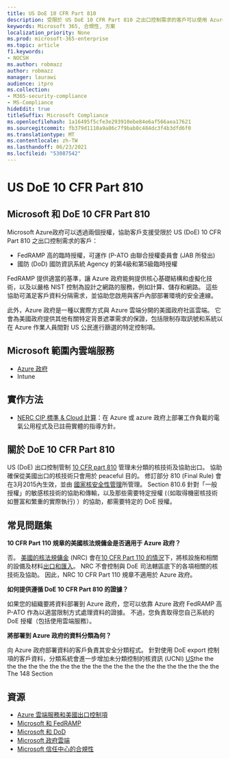 ```yaml
---
title: US DoE 10 CFR Part 810
description: 受限於 US DoE 10 CFR Part 810 之出口控制需求的客戶可以使用 Azure 政府。
keywords: Microsoft 365, 合規性, 方案
localization_priority: None
ms.prod: microsoft-365-enterprise
ms.topic: article
f1.keywords:
- NOCSH
ms.author: robmazz
author: robmazz
manager: laurawi
audience: itpro
ms.collection:
- M365-security-compliance
- MS-Compliance
hideEdit: true
titleSuffix: Microsoft Compliance
ms.openlocfilehash: 1a16495f5cfe3e293910ebe84e6af566aea17621
ms.sourcegitcommit: fb379d1110a9a86c7f9bab8c484dc3f4b3dfd6f0
ms.translationtype: MT
ms.contentlocale: zh-TW
ms.lasthandoff: 06/23/2021
ms.locfileid: "53087542"
---
```

# <a name="us-doe-10-cfr-part-810"></a>US DoE 10 CFR Part 810

## <a name="microsoft-and-doe-10-cfr-part-810"></a>Microsoft 和 DoE 10 CFR Part 810

Microsoft Azure政府可以透過兩個授權，協助客戶支援受限於 US (DoE) 10 CFR Part 810 之出口控制需求的客戶：

- FedRAMP 高的臨時授權，可運作 (P-ATO 由聯合授權委員會 (JAB 所發出) 
- 國防 (DoD) 國防資訊系統 Agency 的第4級和第5級臨時授權

FedRAMP 提供適當的基準，讓 Azure 政府能夠提供核心基礎結構和虛擬化技術，以及以嚴格 NIST 控制為設計之網路的服務，例如計算、儲存和網路。 這些協助可滿足客戶資料分隔需求，並協助您啟用與客戶內部部署環境的安全連線。

此外，Azure 政府是一種以實際方式與 Azure 雲端分開的美國政府社區雲端。 它會為美國政府提供其他有關特定背景遮罩需求的保證，包括限制存取訊號和系統以在 Azure 作業人員間對 US 公民進行篩選的特定控制項。

## <a name="microsoft-in-scope-cloud-services"></a>Microsoft 範圍內雲端服務

- [Azure 政府](https://aka.ms/AzureCompliance)
- Intune

## <a name="how-to-implement"></a>實作方法

- [NERC CIP 標準 & Cloud 計算](https://aka.ms/AzureNERC)：在 Azure 或 azure 政府上部署工作負載的電氣公用程式及已註冊實體的指導方針。

## <a name="about-doe-10-cfr-part-810"></a>關於 DoE 10 CFR Part 810

US (DoE) 出口控制管制 [10 CFR part 810](https://www.govinfo.gov/content/pkg/FR-2015-02-23/pdf/2015-03479.pdf) 管理未分類的核技術及協助出口。 協助確保從美國出口的核技術只會用於 peaceful 目的。 修訂部分 810 (Final Rule) 會在3月2015內生效，並由 [國家核安全性管理](https://www.energy.gov/nnsa/national-nuclear-security-administration)所管理。 Section 810.6 針對「一般授權」的敏感核技術的協助和傳輸，以及那些需要特定授權 (（如取得機密核技術如豐富和繁重的實際執行) ）的協助，都需要特定的 DoE 授權。

## <a name="frequently-asked-questions"></a>常見問題集

**10 CFR Part 110 規章的美國核法規傭金是否適用于 Azure 政府？**

否。 [美國的核法規傭金](https://www.nrc.gov/) (NRC) 會在[10 CFR Part 110 的情況](https://www.nrc.gov/reading-rm/doc-collections/cfr/part110/)下，將核設施和相關的設備及材料[出口和匯入](https://www.nrc.gov/about-nrc/ip/export-import.html)。 NRC 不會控制與 DoE 司法轄區底下的各項相關的核技術及協助。 因此，NRC 10 CFR Part 110 規章不適用於 Azure 政府。

**如何提供遵循 DoE 10 CFR Part 810 的證據？**

如果您的組織要將資料部署到 Azure 政府，您可以依靠 Azure 政府 FedRAMP 高 P-ATO 作為以適當限制方式處理資料的證據。 不過，您負責取得您自己系統的 DoE 授權（包括使用雲端服務）。

**將部署到 Azure 政府的資料分類為何？**

向 Azure 政府部署資料的客戶負責其安全分類程式。 針對使用 DoE export 控制項的客戶資料，分類系統會進一步增加未分類控制的核資訊 (UCNI) [US](https://www.epa.gov/laws-regulations/summary-atomic-energy-act)the the the the the the the the the the the the the the the the the the the the the the The 148 Section

## <a name="resources"></a>資源

- [Azure 雲端服務和美國出口控制項](https://servicetrust.microsoft.com/ViewPage/TrustDocuments?command=Download&downloadType=Document&downloadId=c24c11f2-2cd4-444a-9160-19762855ad3a&docTab=6d000410-c9e9-11e7-9a91-892aae8839ad_FAQ_and_White_Papers)
- [Microsoft 和 FedRAMP](offering-fedramp.md)
- [Microsoft 和 DoD](offering-dod-disa-l2-l4-l5.md)
- [Microsoft 政府雲端](https://www.microsoft.com/enterprise/government)
- [Microsoft 信任中心的合規性](https://www.microsoft.com/trust-center/compliance/compliance-overview)
